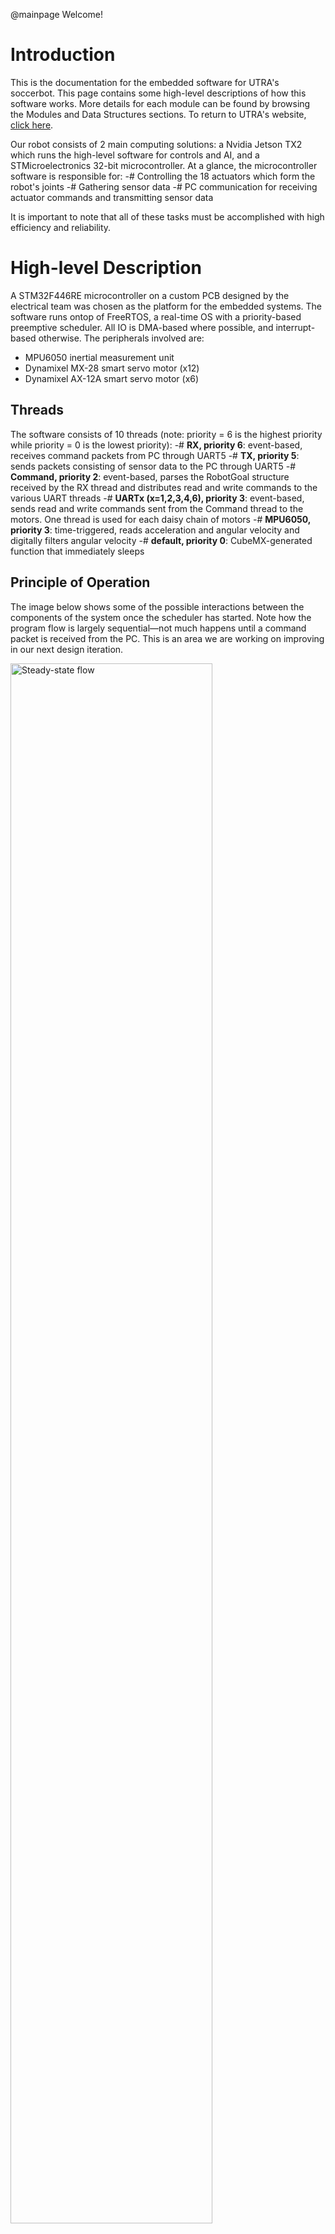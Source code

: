 @mainpage Welcome!


# Introduction
This is the documentation for the embedded software for UTRA's soccerbot.
This page contains some high-level descriptions of
how this software works. More details for each module can be found by browsing the Modules and Data Structures sections.
To return to UTRA's website, <a href="http://utrahumanoid.ca/">click here</a>.

Our robot consists of 2 main computing solutions: a Nvidia Jetson TX2 which runs the high-level software for controls and AI, and a STMicroelectronics 32-bit microcontroller. At a glance, the microcontroller software is responsible for:
-# Controlling the 18 actuators which form the robot's joints
-# Gathering sensor data
-# PC communication for receiving actuator commands and transmitting sensor data

It is important to note that all of these tasks must be accomplished with high efficiency and reliability.


# High-level Description
A STM32F446RE microcontroller on a custom PCB designed by the electrical team was chosen as the platform for the embedded systems. The software runs ontop of FreeRTOS, a real-time OS with a priority-based preemptive scheduler. All IO is DMA-based where possible, and interrupt-based otherwise. The peripherals involved are:
- MPU6050 inertial measurement unit
- Dynamixel MX-28 smart servo motor (x12)
- Dynamixel AX-12A smart servo motor (x6)


## Threads
The software consists of 10 threads (note: priority = 6 is the highest priority while priority = 0 is the lowest priority):
-# **RX, priority 6**: event-based, receives command packets from PC through UART5
-# **TX, priority 5**: sends packets consisting of sensor data to the PC through UART5
-# **Command, priority 2**: event-based, parses the RobotGoal structure received by the RX thread and distributes read and write commands to the various UART threads
-# **UARTx (x=1,2,3,4,6), priority 3**: event-based, sends read and write commands sent from the Command thread to the motors. One thread is used for each daisy chain of motors
-# **MPU6050, priority 3**: time-triggered, reads acceleration and angular velocity and digitally filters angular velocity
-# **default, priority 0**: CubeMX-generated function that immediately sleeps


## Principle of Operation
The image below shows some of the possible interactions between the components of the system once the scheduler has started. Note how the program flow is largely sequential—not much happens until a command packet is received from the PC. This is an area we are working on improving in our next design iteration.

<img src="..\Media\Design_RoboCup_2018\Design_RoboCup_2018.png" width="80%" alt="Steady-state flow">


## Actuation
All actuation begins once a command packet has been received from the PC (handled by the RX thread). Only 1 type of packet is supported, with a rigid format consisting of goal angles for each joint. Once an entire packet has been received, the Command thread is woken up. The Command thread has 3 duties:
-# Convert the goal angles from the coordinate system used by the controls team to the coordinate system used by the motors
-# Send read and write commands to the UART corresponding to each motor—this will update the goal position of each motor and read back the current position, enabling feedback control
-# Periodically assert "torque enable". We decided that in the event of an actuator overheating and shutting itself off automatically (perhaps due to the robot being in a pose which requires that actuator to exert high amounts of torque), we would prefer to continue using the actuator (risking damage from heat) rather than compromising an important action our robot may be performing

Once a UART thread has received a command from the Command thread, it is woken up so that it can initiate the DMA-based information transfer to the actuator. Once the transfer has been initiated, the Command thread runs again and either (1) enqueues a command to the same UART, which it will process after its last transfer has completed, or (2) enqueues a command to a different UART, which will run immediately to begin an asynchronous transfer. This is repeated for all UARTs until all actuators goal positions have been updated, and until all positions have been read from the legs. It was decided to only use feedback from the legs on this iteration of the robot.


## Sensing
Orientation sensing is performed on a deterministic, time-triggered basis. This enables the design and use of digital filters since samples are fed in at a specific rate. For orientation, the MPU6050 is used to provide measurements of the acceleration (m/s^2) along the x-, y-, and z-axes of the sensor, and the angular velocity (deg/s) about these axes. Note that the coordinate system used by the sensor is different from the coordinate system used by the controls team—presently the controls team is performing these conversions in their software (Simulink and MATLAB). The controls software feeds these readings into a complementary filter to estimate orientation.

As for actuator position sensing, the process for sending commands to the motors was described above in the Actuation section. It turns out that the Command thread initiates _write_ commands for _all_ motors (setting the goal position for each actuator), and initiates _read_ commands for _only_ the motors in the legs. Thus, the current position for each motor is read directly after commanding it to go somewhere—an example of coupling we are working on breaking in the future.

After all sensors (we can generalize the smart servos as a sensor for this discussion) have been read from—or we have attempted to read from them—the TX thread will run, which sends a packet back to the PC with the sensor data.


# Plans for the Future
Our plans for the future are focussed on modularizing the system to reduce coupling between system components and generally improve flexibility. One major point of discussion has been a more flexible PC interface, and a _faster_ PC interface too since latency measurements proved 230,400 symbol/s UART was accounting for nearly 80% of the PC-MCU control cycle latency. <a href="https://github.com/utra-robosoccer/soccer-embedded/issues/47">Recent tests with Ethernet</a> have proven the potential to reduce this number to about 5% (wow!). We are currently re-writing our code base in C++ and are using Google Test/Mock to ensure code quality _and_ make it easier for us to develop our software with limited hardware resources (we only have 1 robot, after all!). It is our belief that if we can test all the parts of our code which do not depend on hardware or the OS from the comfort of our PCs, it will speed up our development process.

Part of the reason for these changes is self-evident while another part is more internal to our organization. Each team has to work together to make sure each others' needs are met, and these needs often evolve after development begins. Examples of this are that the controls team has indicated a desired to add pressure sensors, the electrical team is working on creating custom servo motors to reduce costs, and the reinforcement learning team has indicated a need to control the actuators via velocity control. Although these are all features we will be working on developing in the future, they also have cemented our convictions that a modular program structure will be essential to our future success.


## New Design
At a high-level, our future design looks something like what's shown below. For more details, please see <a href="https://github.com/utra-robosoccer/soccer-embedded/issues/36">Issue 36</a> on our GitHub page.

<img src="..\Media\Design_Future_2018\August-6-2018-Design_Full.png" width="80%" alt="Steady-state flow">
